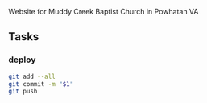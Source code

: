 Website for Muddy Creek Baptist Church in Powhatan VA

## Tasks

### deploy

```sh
git add --all
git commit -m "$1"
git push
```
